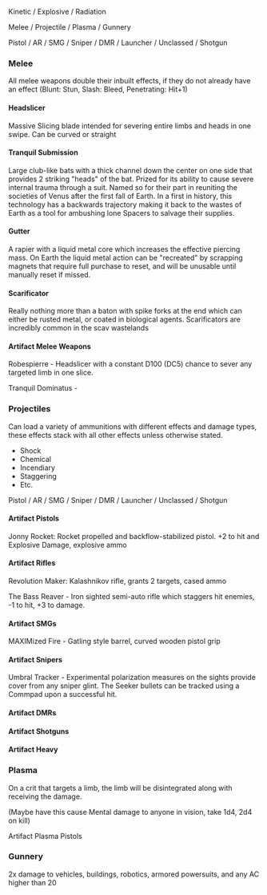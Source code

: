 Kinetic / Explosive / Radiation

Melee / Projectile / Plasma / Gunnery

Pistol / AR / SMG / Sniper / DMR / Launcher / Unclassed / Shotgun

### Melee
All melee weapons double their inbuilt effects, if they do not already have an effect (Blunt: Stun, Slash: Bleed, Penetrating: Hit+1)
#### Headslicer
Massive Slicing blade intended for severing entire limbs and heads in one swipe. Can be curved or straight

#### Tranquil Submission
Large club-like bats with a thick channel down the center on one side that provides 2 striking "heads" of the bat. Prized for its ability to cause severe internal trauma through a suit. Named so for their part in reuniting the societies of Venus after the first fall of Earth. In a first in history, this technology has a backwards trajectory making it back to the wastes of Earth as a tool for ambushing lone Spacers to salvage their supplies.

#### Gutter
A rapier with a liquid metal core which increases the effective piercing mass. On Earth the liquid metal action can be "recreated" by scrapping magnets that require full purchase to reset, and will be unusable until manually reset if missed.

#### Scarificator
Really nothing more than a baton with spike forks at the end which can either be rusted metal, or coated in biological agents. Scarificators are incredibly common in the scav wastelands

#### Artifact Melee Weapons
Robespierre - Headslicer with a constant D100 (DC5) chance to sever any targeted limb in one slice.

Tranquil Dominatus -

### Projectiles
Can load a variety of ammunitions with different effects and damage types, these effects stack with all other effects unless otherwise stated.
- Shock
- Chemical
- Incendiary 
- Staggering
- Etc.

Pistol / AR / SMG / Sniper / DMR / Launcher / Unclassed / Shotgun

#### Artifact Pistols
Jonny Rocket: Rocket propelled and backflow-stabilized pistol. +2 to hit and Explosive Damage, explosive ammo

#### Artifact Rifles
Revolution Maker: Kalashnikov rifle, grants 2 targets, cased ammo

The Bass Reaver - Iron sighted semi-auto rifle which staggers hit enemies, -1 to hit, +3 to damage.

#### Artifact SMGs
MAXIMized Fire - Gatling style barrel, curved wooden pistol grip
#### Artifact Snipers
Umbral Tracker - Experimental polarization measures on the sights provide cover from any sniper glint. The Seeker bullets can be tracked using a Commpad upon a successful hit.
#### Artifact DMRs

#### Artifact Shotguns

#### Artifact Heavy

### Plasma
On a crit that targets a limb, the limb will be disintegrated along with receiving the damage.

(Maybe have this cause Mental damage to anyone in vision, take 1d4, 2d4 on kill)

Artifact Plasma Pistols 
### Gunnery
2x damage to vehicles, buildings, robotics, armored powersuits, and any AC higher than 20
